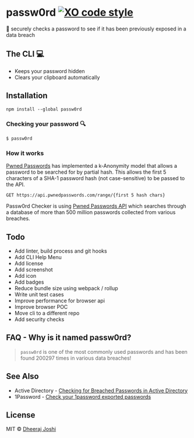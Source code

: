 # passw0rd [![XO code style](https://img.shields.io/badge/code_style-XO-5ed9c7.svg)](https://github.com/xojs/xo)

🔑 securely checks a password to see if it has been previously exposed in a data breach

## The CLI 💻

* Keeps your password hidden
* Clears your clipboard automatically

## Installation

```npm install --global passw0rd```

### Checking your password 🔍

```$ passw0rd```

### How it works

[Pwned Passwords](https://www.troyhunt.com/ive-just-launched-pwned-passwords-version-2/) has implemented a k-Anonymity model that allows a password to be searched for by partial hash. This allows the first 5 characters of a SHA-1 password hash (not case-sensitive) to be passed to the API.

`GET https://api.pwnedpasswords.com/range/{first 5 hash chars}`

Passw0rd Checker is using [Pwned Passwords API](https://haveibeenpwned.com/API/v2#PwnedPasswords) which searches through a database of more than 500 million passwords collected from various breaches.

## Todo

* Add linter, build process and git hooks
* Add CLI Help Menu
* Add license
* Add screenshot
* Add icon
* Add badges
* Reduce bundle size using webpack / rollup
* Write unit test cases
* Improve performance for browser api
* Improve browser POC
* Move cli to a different repo
* Add security checks

## FAQ - Why is it named passw0rd?

> `passw0rd` is one of the most commonly used passwords and has been found 200297 times in various data breaches!

## See Also

* Active Directory - [Checking for Breached Passwords in Active Directory](https://jacksonvd.com/checking-for-breached-passwords-ad-using-k-anonymity/)
* 1Password - [Check your 1password exported passwords](https://github.com/eblin/1passpwnedcheck)

## License

MIT © [Dheeraj Joshi](https://djadmin.in)